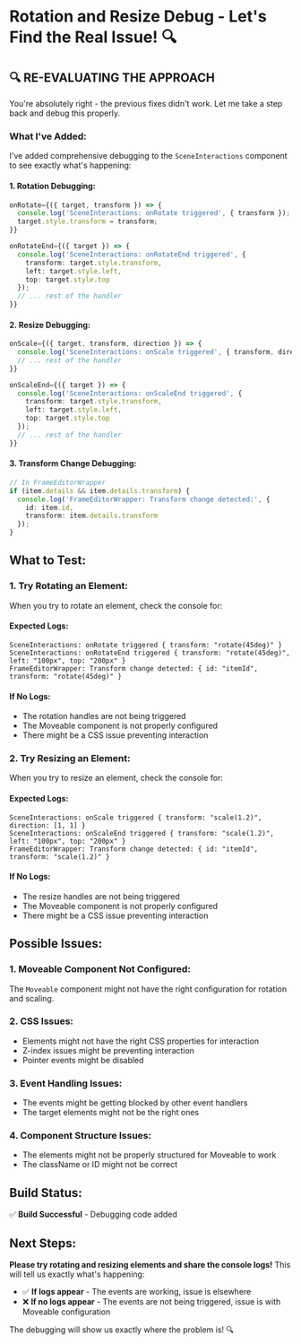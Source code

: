 # Rotation and Resize Debug - Let's Find the Real Issue! 🔍

## 🔍 **RE-EVALUATING THE APPROACH**

You're absolutely right - the previous fixes didn't work. Let me take a step back and debug this properly.

### **What I've Added:**

I've added comprehensive debugging to the `SceneInteractions` component to see exactly what's happening:

#### **1. Rotation Debugging:**
```typescript
onRotate={({ target, transform }) => {
  console.log('SceneInteractions: onRotate triggered', { transform });
  target.style.transform = transform;
}}

onRotateEnd={({ target }) => {
  console.log('SceneInteractions: onRotateEnd triggered', { 
    transform: target.style.transform,
    left: target.style.left,
    top: target.style.top
  });
  // ... rest of the handler
}}
```

#### **2. Resize Debugging:**
```typescript
onScale={({ target, transform, direction }) => {
  console.log('SceneInteractions: onScale triggered', { transform, direction });
  // ... rest of the handler
}}

onScaleEnd={({ target }) => {
  console.log('SceneInteractions: onScaleEnd triggered', { 
    transform: target.style.transform,
    left: target.style.left,
    top: target.style.top
  });
  // ... rest of the handler
}}
```

#### **3. Transform Change Debugging:**
```typescript
// In FrameEditorWrapper
if (item.details && item.details.transform) {
  console.log('FrameEditorWrapper: Transform change detected:', {
    id: item.id,
    transform: item.details.transform
  });
}
```

## **What to Test:**

### **1. Try Rotating an Element:**
When you try to rotate an element, check the console for:

#### **Expected Logs:**
```
SceneInteractions: onRotate triggered { transform: "rotate(45deg)" }
SceneInteractions: onRotateEnd triggered { transform: "rotate(45deg)", left: "100px", top: "200px" }
FrameEditorWrapper: Transform change detected: { id: "itemId", transform: "rotate(45deg)" }
```

#### **If No Logs:**
- The rotation handles are not being triggered
- The Moveable component is not properly configured
- There might be a CSS issue preventing interaction

### **2. Try Resizing an Element:**
When you try to resize an element, check the console for:

#### **Expected Logs:**
```
SceneInteractions: onScale triggered { transform: "scale(1.2)", direction: [1, 1] }
SceneInteractions: onScaleEnd triggered { transform: "scale(1.2)", left: "100px", top: "200px" }
FrameEditorWrapper: Transform change detected: { id: "itemId", transform: "scale(1.2)" }
```

#### **If No Logs:**
- The resize handles are not being triggered
- The Moveable component is not properly configured
- There might be a CSS issue preventing interaction

## **Possible Issues:**

### **1. Moveable Component Not Configured:**
The `Moveable` component might not have the right configuration for rotation and scaling.

### **2. CSS Issues:**
- Elements might not have the right CSS properties for interaction
- Z-index issues might be preventing interaction
- Pointer events might be disabled

### **3. Event Handling Issues:**
- The events might be getting blocked by other event handlers
- The target elements might not be the right ones

### **4. Component Structure Issues:**
- The elements might not be properly structured for Moveable to work
- The className or ID might not be correct

## **Build Status:**
✅ **Build Successful** - Debugging code added

## **Next Steps:**

**Please try rotating and resizing elements and share the console logs!** This will tell us exactly what's happening:

- ✅ **If logs appear** - The events are working, issue is elsewhere
- ❌ **If no logs appear** - The events are not being triggered, issue is with Moveable configuration

The debugging will show us exactly where the problem is! 🔍
